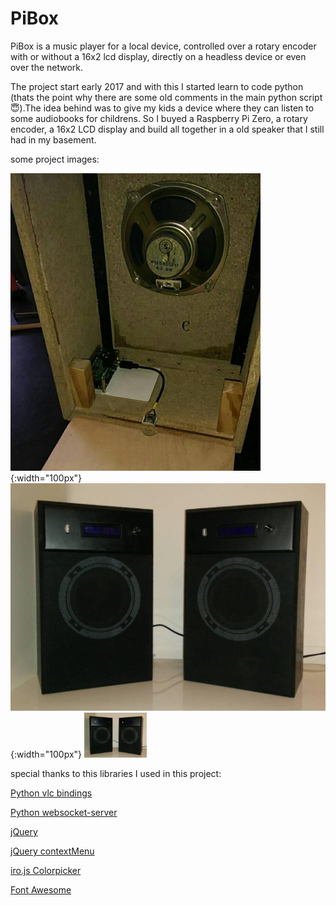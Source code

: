 # PiBox

PiBox is a music player for a local device, controlled over a rotary encoder with or
without a 16x2 lcd display, directly on a headless device or even over the network.

The project start early 2017 and with this I started learn to code python (thats the point
why there are some old comments in the main python script :innocent:).The idea behind was
to give my kids a device where they can listen to some audiobooks for childrens. So I buyed
a Raspberry Pi Zero, a rotary encoder, a 16x2 LCD display and build all together in a old
speaker that I still had in my basement.

some project images:

![build](https://github.com/mchilli/pibox/blob/master/img/build.png?raw=true){:width="100px"}
![complete](https://github.com/mchilli/pibox/blob/master/img/complete.png?raw=true){:width="100px"}
<img src="https://github.com/mchilli/pibox/blob/master/img/complete.png?raw=true" width="100">

special thanks to this libraries I used in this project:

[Python vlc bindings](https://github.com/oaubert/python-vlc)

[Python websocket-server](https://github.com/Pithikos/python-websocket-server)

[jQuery](https://jquery.com/)

[jQuery contextMenu](https://swisnl.github.io/jQuery-contextMenu/)

[iro.js Colorpicker](https://iro.js.org/)

[Font Awesome](https://fontawesome.com/)
